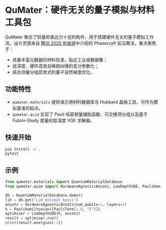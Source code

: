 # QuMater：硬件无关的量子模拟与材料工具包

QuMater 聚合了轻量却表达力十足的构件，用于搭建硬件无关的量子模拟工作流。设计灵感来自 [腾讯 2025 年报道](https://news.qq.com/rain/a/20250903A07NHG00)中介绍的 Phasecraft 前沿算法，重点聚焦于：

- 具备丰富元数据的材料目录，贴近工业级数据集；
- 低深度、硬件高效且稀疏纠缠的变分参数化；
- 结合测量分组启发式的量子自然梯度优化。

## 功能特性

- `qumater.materials` 提供演示用材料数据库与 Hubbard 晶格工具，可作为模拟基准的起点。
- `qumater.qsim` 实现了 Pauli 哈密顿量辅助函数、可交换项分组以及基于 Fubini–Study 度量的低深度 VQE 求解器。

## 快速开始

```bash
pip install -e .
pytest
```

## 示例

```python
from qumater.materials import QuantumMaterialDatabase
from qumater.qsim import HardwareAgnosticAnsatz, LowDepthVQE, PauliHamiltonian, PauliTerm

db = QuantumMaterialDatabase.demo()
lih = db.get("LiH minimal basis")
ansatz = HardwareAgnosticAnsatz(num_qubits=1, layers=1)
h = PauliHamiltonian([PauliTerm(1.0, "Z")])
optimiser = LowDepthVQE(h, ansatz)
result = optimiser.run()
print(result.energies[-1])
```
